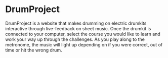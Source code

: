 # DrumProject

DrumProject is a website that makes drumming on electric drumkits interactive through live-feedback on sheet music. Once the drumkit is connected to your computer, select the course you would like to learn and work your way up through the challenges. As you play along to the metronome, the music will light up depending on if you were correct, out of time or hit the wrong drum.
